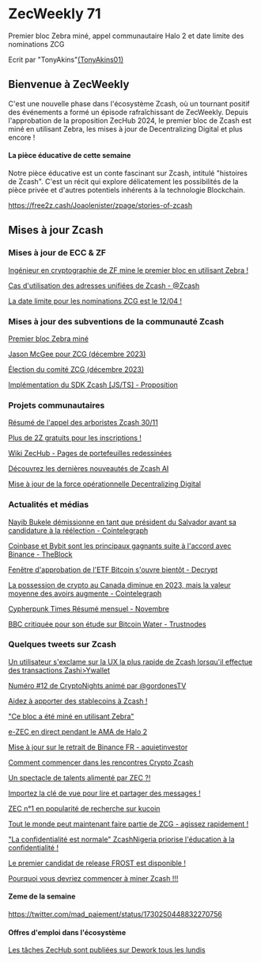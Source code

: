# ZecWeekly 71

Premier bloc Zebra miné, appel communautaire Halo 2 et date limite des nominations ZCG


Ecrit par "TonyAkins"[(TonyAkins01)](https://twitter.com/TonyAkins01)


## Bienvenue à ZecWeekly 

C'est une nouvelle phase dans l'écosystème Zcash, où un tournant positif des événements a formé un épisode rafraîchissant de ZecWeekly. Depuis l'approbation de la proposition ZecHub 2024, le premier bloc de Zcash est miné en utilisant Zebra, les mises à jour de Decentralizing Digital et plus encore !


#### La pièce éducative de cette semaine

Notre pièce éducative est un conte fascinant sur Zcash, intitulé "histoires de Zcash". C'est un récit qui explore délicatement les possibilités de la pièce privée et d'autres potentiels inhérents à la technologie Blockchain.

https://free2z.cash/Joaolenister/zpage/stories-of-zcash




## Mises à jour Zcash


### Mises à jour de ECC & ZF


[Ingénieur en cryptographie de ZF mine le premier bloc en utilisant Zebra !](https://twitter.com/ZcashFoundation/status/1729208344391618972)

[Cas d'utilisation des adresses unifiées de Zcash - @Zcash](https://twitter.com/zcash/status/1730018059425878274)

[La date limite pour les nominations ZCG est le 12/04 !](https://twitter.com/ZcashFoundation/status/1724488374910648696)


### Mises à jour des subventions de la communauté Zcash 

[Premier bloc Zebra miné](https://www.youtube.com/watch?v=zzRH_R8bha0)

[Jason McGee pour ZCG (décembre 2023)](https://forum.zcashcommunity.com/t/jason-mcgee-for-zcg-december-2023/46154)

[Élection du comité ZCG (décembre 2023)](https://forum.zcashcommunity.com/t/zcg-committee-election-december-2023/46047)

[Implémentation du SDK Zcash [JS/TS] - Proposition](https://forum.zcashcommunity.com/t/zcash-sdk-implementation-js-ts-proposal/46158?utm_source=dlvr.it&utm_medium=twitter)




### Projets communautaires

[Résumé de l'appel des arboristes Zcash 30/11](https://twitter.com/zksquirrel/status/1730430205708152966)

[Plus de 2Z gratuits pour les inscriptions !](https://twitter.com/free2zcash/status/1731171909629550855)

[Wiki ZecHub - Pages de portefeuilles redessinées](https://zechub.wiki/site/Using_Zcash/Wallets#content)

[Découvrez les dernières nouveautés de Zcash AI](https://twitter.com/ZcashAI/status/1731048591735849038)

[Mise à jour de la force opérationnelle Decentralizing Digital](https://forum.zcashcommunity.com/t/decentralizing-zcash-digital/45349/22)



### Actualités et médias

[Nayib Bukele démissionne en tant que président du Salvador avant sa candidature à la réélection - Cointelegraph](https://cointelegraph.com/news/nayib-bukele-resigns-president-el-salvador)

[Coinbase et Bybit sont les principaux gagnants suite à l'accord avec Binance - TheBlock](https://www.theblock.co/post/265703/coinbase-bybit-main-winners-following-binance-settlement)

[Fenêtre d'approbation de l'ETF Bitcoin s'ouvre bientôt - Decrypt](https://decrypt.co/208252?p=208252)

[La possession de crypto au Canada diminue en 2023, mais la valeur moyenne des avoirs augmente - Cointelegraph](https://cointelegraph.com/news/crypto-ownership-canada-slips-2023-average-value-holdings-rose)

[Cypherpunk Times Résumé mensuel - Novembre](https://www.cypherpunktimes.com/cypherpunk-times-monthly-roundup-october-2023-edition/)

[BBC critiquée pour son étude sur Bitcoin Water - Trustnodes](https://www.trustnodes.com/2023/11/30/bbc-comes-under-fire-for-water-bitcoin-study)



### Quelques tweets sur Zcash

[Un utilisateur s'exclame sur la UX la plus rapide de Zcash lorsqu'il effectue des transactions Zashi>Ywallet](https://x.com/zerodartz/status/1730570778477838517)

[Numéro #12 de CryptoNights animé par @gordonesTV](https://twitter.com/gordonesTV/status/1730598509991154000)

[Aidez à apporter des stablecoins à Zcash !](https://twitter.com/Try_Quiet/status/1336085177508958210)

["Ce bloc a été miné en utilisant Zebra"](https://x.com/ZcashFoundation/status/1729208344391618972?t=JM11jcn2EQ8cotJP5r7c8A&s=35)

[e-ZEC en direct pendant le AMA de Halo 2](https://twitter.com/ezecZshield/status/1730635278685995364)

[Mise à jour sur le retrait de Binance FR - aquietinvestor](https://twitter.com/aquietinvestor/status/1730648529365070316)

[Comment commencer dans les rencontres Crypto Zcash](https://twitter.com/mad_paiement/status/1729572025864458266)

[Un spectacle de talents alimenté par ZEC ?!](https://twitter.com/TheZebraLounge/status/1731332068305502422)

[Importez la clé de vue pour lire et partager des messages !](https://twitter.com/z2zcash/status/1730958165640962452)

[ZEC n°1 en popularité de recherche sur kucoin](https://twitter.com/Veddy24/status/1731258507335504174)

[Tout le monde peut maintenant faire partie de ZCG - agissez rapidement !](https://twitter.com/zerodartz/status/1729991109923701093)

["La confidentialité est normale" ZcashNigeria priorise l'éducation à la confidentialité !](https://twitter.com/ZcashNigeria/status/1730024406930301227)

[Le premier candidat de release FROST est disponible !](https://twitter.com/zksquirrel/status/1730432664182673526)

[Pourquoi vous devriez commencer à miner Zcash !!!](https://twitter.com/BITMAINtech/status/1726965179144081573)



#### Zeme de la semaine


https://twitter.com/mad_paiement/status/1730250448832270756


#### Offres d'emploi dans l'écosystème 

[Les tâches ZecHub sont publiées sur Dework tous les lundis](https://app.dework.xyz/zechub-2424)